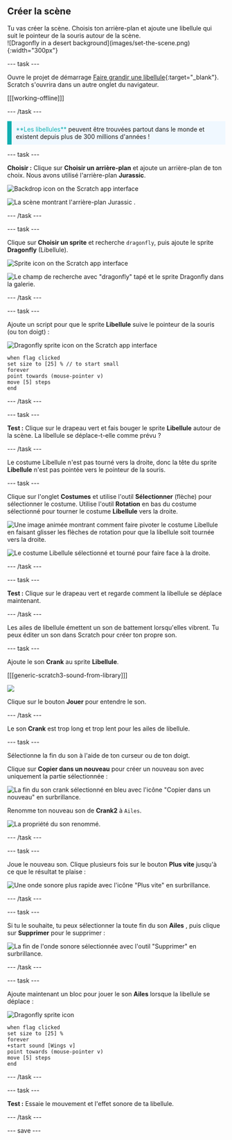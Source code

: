 ## Créer la scène

<div style="display: flex; flex-wrap: wrap">
<div style="flex-basis: 200px; flex-grow: 1; margin-right: 15px;">
Tu vas créer la scène. Choisis ton arrière-plan et ajoute une libellule qui suit le pointeur de la souris autour de la scène.
</div>
<div>
![Dragonfly in a desert background](images/set-the-scene.png){:width="300px"}
</div>
</div>

--- task ---

Ouvre le projet de démarrage [Faire grandir une libellule](https://scratch.mit.edu/projects/535695413/editor){:target="_blank"}. Scratch s'ouvrira dans un autre onglet du navigateur.

[[[working-offline]]]

--- /task ---

<p style="border-left: solid; border-width:10px; border-color: #0faeb0; background-color: aliceblue; padding: 10px;">
<span style="color: #0faeb0">**Les libellules**</span> peuvent être trouvées partout dans le monde et existent depuis plus de 300 millions d'années !</p>

--- task ---

**Choisir :** Clique sur **Choisir un arrière-plan** et ajoute un arrière-plan de ton choix. Nous avons utilisé l'arrière-plan **Jurassic**.

![Backdrop icon on the Scratch app interface](images/choose-backdrop-icon.png)

![La scène montrant l'arrière-plan Jurassic .](images/Jurassic-backdrop.png)

--- /task ---

--- task ---

Clique sur **Choisir un sprite** et recherche `dragonfly`, puis ajoute le sprite **Dragonfly** (Libellule).

![Sprite icon on the Scratch app interface](images/choose-sprite-icon.png)

![Le champ de recherche avec "dragonfly" tapé et le sprite Dragonfly dans la galerie.](images/dragonfly-search.png)

--- /task ---

--- task ---

Ajoute un script pour que le sprite **Libellule** suive le pointeur de la souris (ou ton doigt) :

![Dragonfly sprite icon on the Scratch app interface](images/dragonfly-icon.png)

```blocks3
when flag clicked
set size to [25] % // to start small
forever
point towards (mouse-pointer v)
move [5] steps
end
```
--- /task ---

--- task ---

**Test :** Clique sur le drapeau vert et fais bouger le sprite **Libellule** autour de la scène. La libellule se déplace-t-elle comme prévu ?

--- /task ---

Le costume Libellule n'est pas tourné vers la droite, donc la tête du sprite **Libellule** n'est pas pointée vers le pointeur de la souris.

--- task ---

Clique sur l'onglet **Costumes** et utilise l'outil **Sélectionner** (flèche) pour sélectionner le costume. Utilise l'outil **Rotation** en bas du costume sélectionné pour tourner le costume **Libellule** vers la droite.

![Une image animée montrant comment faire pivoter le costume Libellule en faisant glisser les flèches de rotation pour que la libellule soit tournée vers la droite.](images/rotated-costume.gif)

![Le costume Libellule sélectionné et tourné pour faire face à la droite.](images/rotated-costume.png)

--- /task ---

--- task ---

**Test :** Clique sur le drapeau vert et regarde comment la libellule se déplace maintenant.

--- /task ---

Les ailes de libellule émettent un son de battement lorsqu'elles vibrent. Tu peux éditer un son dans Scratch pour créer ton propre son.

--- task ---

Ajoute le son **Crank** au sprite **Libellule**.

[[[generic-scratch3-sound-from-library]]]

![](images/crank-sound-editor.png)

Clique sur le bouton **Jouer** pour entendre le son.

--- /task ---

Le son **Crank** est trop long et trop lent pour les ailes de libellule.

--- task ---

Sélectionne la fin du son à l'aide de ton curseur ou de ton doigt.

Clique sur **Copier dans un nouveau** pour créer un nouveau son avec uniquement la partie sélectionnée :

![La fin du son crank sélectionné en bleu avec l'icône "Copier dans un nouveau" en surbrillance.](images/crank-copy-end.png)

Renomme ton nouveau son de **Crank2** à `Ailes`.

![La propriété du son renommé.](images/crank-wings-sound.png)

--- /task ---

--- task ---

Joue le nouveau son. Clique plusieurs fois sur le bouton **Plus vite** jusqu'à ce que le résultat te plaise :

![Une onde sonore plus rapide avec l'icône "Plus vite" en surbrillance.](images/wings-faster.png)

--- /task ---

--- task ---

Si tu le souhaite, tu peux sélectionner la toute fin du son **Ailes** , puis clique sur **Supprimer** pour le supprimer :

![La fin de l'onde sonore sélectionnée avec l'outil "Supprimer" en surbrillance.](images/wings-shorter.png)

--- /task ---

--- task ---

Ajoute maintenant un bloc pour jouer le son **Ailes** lorsque la libellule se déplace :

![Dragonfly sprite icon](images/dragonfly-icon.png)

```blocks3
when flag clicked
set size to [25] %
forever
+start sound [Wings v]
point towards (mouse-pointer v)
move [5] steps
end
```
--- /task ---

--- task ---

**Test :** Essaie le mouvement et l'effet sonore de ta libellule.

--- /task ---

--- save ---
